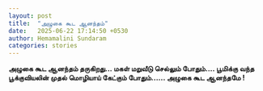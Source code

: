 ```yaml
---
layout: post
title:  "அழுகை கூட ஆனந்தம்"
date:   2025-06-22 17:14:50 +0530
author: Hemamalini Sundaram
categories: stories
---
```


**அழுகை கூட ஆனந்தம் தருகிறது\... மகள் மறுவீடு செல்லும் போதும்\.... பூமிக்கு வந்த
பூக்குவியலின் முதல் மொழியாய் கேட்கும் போதும்\...\... அழுகை கூட ஆனந்தமே !**
